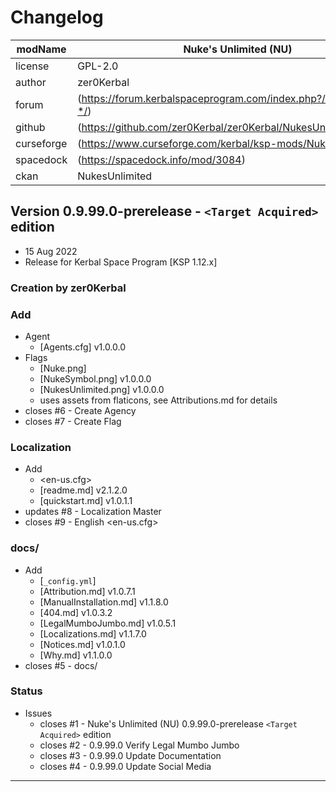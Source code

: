 # Changelog  
  
| modName    | Nuke's Unlimited (NU)                                             |
| ---------- | ----------------------------------------------------------------- |
| license    | GPL-2.0                                                           |
| author     | zer0Kerbal                                                        |
| forum      | (https://forum.kerbalspaceprogram.com/index.php?/topic/209381-*/) |
| github     | (https://github.com/zer0Kerbal/zer0Kerbal/NukesUnlimited)         |
| curseforge | (https://www.curseforge.com/kerbal/ksp-mods/NukesUnlimited)       |
| spacedock  | (https://spacedock.info/mod/3084)                                 |
| ckan       | NukesUnlimited                                                    |

## Version 0.9.99.0-prerelease - `<Target Acquired>` edition

* 15 Aug 2022
* Release for Kerbal Space Program [KSP 1.12.x]

### Creation by zer0Kerbal

### Add

* Agent
  * [Agents.cfg] v1.0.0.0
* Flags
  * [Nuke.png]
  * [NukeSymbol.png] v1.0.0.0
  * [NukesUnlimited.png] v1.0.0.0
  * uses assets from flaticons, see Attributions.md for details
* closes #6 - Create Agency
* closes #7 - Create Flag

### Localization

* Add
  * <en-us.cfg>
  * [readme.md] v2.1.2.0
  * [quickstart.md] v1.0.1.1
* updates #8 - Localization Master
* closes #9 - English <en-us.cfg>

### docs/

* Add
  * [`_config.yml`]
  * [Attribution.md] v1.0.7.1
  * [ManualInstallation.md] v1.1.8.0
  * [404.md] v1.0.3.2
  * [LegalMumboJumbo.md] v1.0.5.1
  * [Localizations.md] v1.1.7.0
  * [Notices.md] v1.0.1.0
  * [Why.md] v1.1.0.0
* closes #5 - docs/

### Status

* Issues
  * closes #1 - Nuke's Unlimited (NU) 0.9.99.0-prerelease `<Target Acquired>` edition
  * closes #2 - 0.9.99.0 Verify Legal Mumbo Jumbo
  * closes #3 - 0.9.99.0 Update Documentation
  * closes #4 - 0.9.99.0 Update Social Media

---
